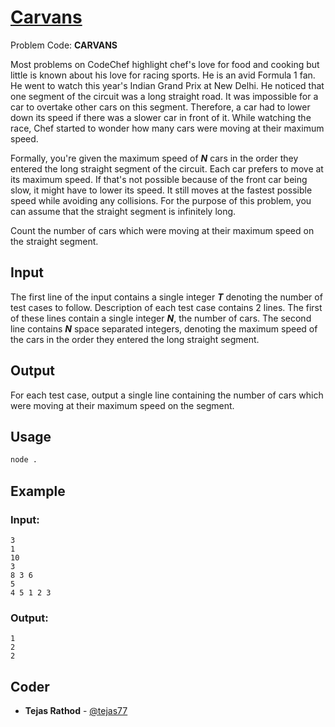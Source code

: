 
# [Carvans](https://www.codechef.com/problems/CARVANS)
Problem Code: **CARVANS**

Most problems on CodeChef highlight chef's love for food and cooking but little is known about his love for racing sports. He is an avid Formula 1 fan. He went to watch this year's Indian Grand Prix at New Delhi. He noticed that one segment of the circuit was a long straight road. It was impossible for a car to overtake other cars on this segment. Therefore, a car had to lower down its speed if there was a slower car in front of it. While watching the race, Chef started to wonder how many cars were moving at their maximum speed.

Formally, you're given the maximum speed of **_N_** cars in the order they entered the long straight segment of the circuit. Each car prefers to move at its maximum speed. If that's not possible because of the front car being slow, it might have to lower its speed. It still moves at the fastest possible speed while avoiding any collisions. For the purpose of this problem, you can assume that the straight segment is infinitely long.

Count the number of cars which were moving at their maximum speed on the straight segment.

## Input

The first line of the input contains a single integer **_T_** denoting the number of test cases to follow. Description of each test case contains 2 lines. The first of these lines contain a single integer **_N_**, the number of cars. The second line contains **_N_** space separated integers, denoting the maximum speed of the cars in the order they entered the long straight segment.

## Output

For each test case, output a single line containing the number of cars which were moving at their maximum speed on the segment.

## Usage
```sh
node .
```
## Example
### Input:
```
3
1
10
3
8 3 6
5
4 5 1 2 3
```
### Output:
```
1
2
2
```
## Coder

* **Tejas Rathod** - [@tejas77](https://github.com/tejas77)
